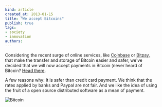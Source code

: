 ```yaml
---
kind: article
created_at: 2013-01-15
title: "We accept Bitcoins"
publish: true
tags:
- society
- innovation
authors:
---
```


Considering the recent surge of online services, like
[Coinbase](http://coinbase.com) or [Bitpay](http://bitpay), that
make the transfer and storage of Bitcoin easier and safer, we've decided that
we will now accept payments in Bitcoin (never heard of Bitcoin? [Head
there](http://weusecoins.com).

A few reasons why:
It is safer than credit card payment.
We think that the rates applied by banks and Paypal are not fair.
And we like the idea of using the fruit of a open source distributed software as
a mean of payment.

![Bitcoin](/assets/images/bitcoin-logo.png "Bitcoin")